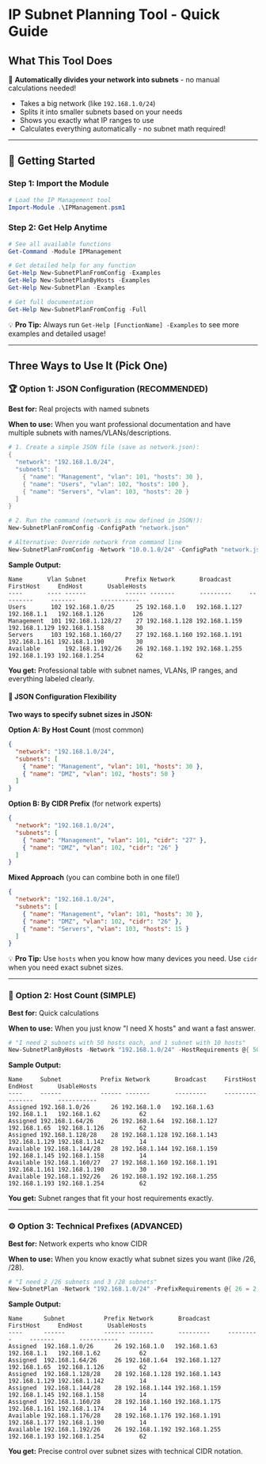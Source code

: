 # IP Subnet Planning Tool - Quick Guide

## What This Tool Does

🎯 **Automatically divides your network into subnets** - no manual calculations needed!

- Takes a big network (like `192.168.1.0/24`) 
- Splits it into smaller subnets based on your needs
- Shows you exactly what IP ranges to use
- Calculates everything automatically - no subnet math required!

---

## 🚀 Getting Started

### Step 1: Import the Module
```powershell
# Load the IP Management tool
Import-Module .\IPManagement.psm1
```

### Step 2: Get Help Anytime
```powershell
# See all available functions
Get-Command -Module IPManagement

# Get detailed help for any function
Get-Help New-SubnetPlanFromConfig -Examples
Get-Help New-SubnetPlanByHosts -Examples  
Get-Help New-SubnetPlan -Examples

# Get full documentation
Get-Help New-SubnetPlanFromConfig -Full
```

💡 **Pro Tip:** Always run `Get-Help [FunctionName] -Examples` to see more examples and detailed usage!

---

## Three Ways to Use It (Pick One)

### 🏆 **Option 1: JSON Configuration** (RECOMMENDED)
**Best for:** Real projects with named subnets

**When to use:** When you want professional documentation and have multiple subnets with names/VLANs/descriptions.

```powershell
# 1. Create a simple JSON file (save as network.json):
{
  "network": "192.168.1.0/24",
  "subnets": [
    { "name": "Management", "vlan": 101, "hosts": 30 },
    { "name": "Users", "vlan": 102, "hosts": 100 },
    { "name": "Servers", "vlan": 103, "hosts": 20 }
  ]
}

# 2. Run the command (network is now defined in JSON!):
New-SubnetPlanFromConfig -ConfigPath "network.json"

# Alternative: Override network from command line
New-SubnetPlanFromConfig -Network "10.0.1.0/24" -ConfigPath "network.json"
```

**Sample Output:**
```
Name       Vlan Subnet           Prefix Network       Broadcast     FirstHost     EndHost       UsableHosts
----       ---- ------           ------ -------       ---------     ---------     -------       -----------
Users       102 192.168.1.0/25      25 192.168.1.0   192.168.1.127 192.168.1.1   192.168.1.126        126
Management  101 192.168.1.128/27    27 192.168.1.128 192.168.1.159 192.168.1.129 192.168.1.158         30
Servers     103 192.168.1.160/27    27 192.168.1.160 192.168.1.191 192.168.1.161 192.168.1.190         30
Available       192.168.1.192/26    26 192.168.1.192 192.168.1.255 192.168.1.193 192.168.1.254         62
```

**You get:** Professional table with subnet names, VLANs, IP ranges, and everything labeled clearly.

#### 🔧 **JSON Configuration Flexibility**

**Two ways to specify subnet sizes in JSON:**

**Option A: By Host Count** (most common)
```json
{
  "network": "192.168.1.0/24",
  "subnets": [
    { "name": "Management", "vlan": 101, "hosts": 30 },
    { "name": "DMZ", "vlan": 102, "hosts": 50 }
  ]
}
```

**Option B: By CIDR Prefix** (for network experts)
```json
{
  "network": "192.168.1.0/24", 
  "subnets": [
    { "name": "Management", "vlan": 101, "cidr": "27" },
    { "name": "DMZ", "vlan": 102, "cidr": "26" }
  ]
}
```

**Mixed Approach** (you can combine both in one file!)
```json
{
  "network": "192.168.1.0/24",
  "subnets": [
    { "name": "Management", "vlan": 101, "hosts": 30 },
    { "name": "DMZ", "vlan": 102, "cidr": "26" },
    { "name": "Servers", "vlan": 103, "hosts": 15 }
  ]
}
```

💡 **Pro Tip:** Use `hosts` when you know how many devices you need. Use `cidr` when you need exact subnet sizes.

---

### 🎯 **Option 2: Host Count** (SIMPLE)
**Best for:** Quick calculations

**When to use:** When you just know "I need X hosts" and want a fast answer.

```powershell
# "I need 2 subnets with 50 hosts each, and 1 subnet with 10 hosts"
New-SubnetPlanByHosts -Network "192.168.1.0/24" -HostRequirements @{ 50 = 2; 10 = 1 }
```

**Sample Output:**
```
Name     Subnet           Prefix Network       Broadcast     FirstHost     EndHost       UsableHosts
----     ------           ------ -------       ---------     ---------     -------       -----------
Assigned 192.168.1.0/26      26 192.168.1.0   192.168.1.63  192.168.1.1   192.168.1.62           62
Assigned 192.168.1.64/26     26 192.168.1.64  192.168.1.127 192.168.1.65  192.168.1.126          62
Assigned 192.168.1.128/28    28 192.168.1.128 192.168.1.143 192.168.1.129 192.168.1.142          14
Available 192.168.1.144/28   28 192.168.1.144 192.168.1.159 192.168.1.145 192.168.1.158          14
Available 192.168.1.160/27   27 192.168.1.160 192.168.1.191 192.168.1.161 192.168.1.190          30
Available 192.168.1.192/26   26 192.168.1.192 192.168.1.255 192.168.1.193 192.168.1.254          62
```

**You get:** Subnet ranges that fit your host requirements exactly.

---

### ⚙️ **Option 3: Technical Prefixes** (ADVANCED)
**Best for:** Network experts who know CIDR

**When to use:** When you know exactly what subnet sizes you want (like /26, /28).

```powershell
# "I need 2 /26 subnets and 3 /28 subnets"
New-SubnetPlan -Network "192.168.1.0/24" -PrefixRequirements @{ 26 = 2; 28 = 3 }
```

**Sample Output:**
```
Name      Subnet           Prefix Network       Broadcast     FirstHost     EndHost       UsableHosts
----      ------           ------ -------       ---------     ---------     -------       -----------
Assigned  192.168.1.0/26      26 192.168.1.0   192.168.1.63  192.168.1.1   192.168.1.62           62
Assigned  192.168.1.64/26     26 192.168.1.64  192.168.1.127 192.168.1.65  192.168.1.126          62
Assigned  192.168.1.128/28    28 192.168.1.128 192.168.1.143 192.168.1.129 192.168.1.142          14
Assigned  192.168.1.144/28    28 192.168.1.144 192.168.1.159 192.168.1.145 192.168.1.158          14
Assigned  192.168.1.160/28    28 192.168.1.160 192.168.1.175 192.168.1.161 192.168.1.174          14
Available 192.168.1.176/28    28 192.168.1.176 192.168.1.191 192.168.1.177 192.168.1.190          14
Available 192.168.1.192/26    26 192.168.1.192 192.168.1.255 192.168.1.193 192.168.1.254          62
```

**You get:** Precise control over subnet sizes with technical CIDR notation.